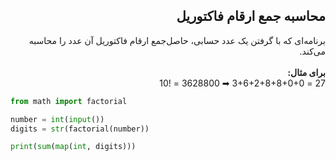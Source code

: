 <h2 id="-" dir="rtl">محاسبه جمع ارقام فاکتوریل</h2>

<p dir="rtl">برنامه‌ای که با گرفتن یک عدد حسابی، حاصل‌جمع ارقام فاکتوریل آن عدد را محاسبه می‌کند.<br><br><b>برای مثال:</b><br>27 = 3+6+2+8+8+0+0 ➡ 3628800 = !10</p>

```python
from math import factorial

number = int(input())
digits = str(factorial(number))

print(sum(map(int, digits)))
```
